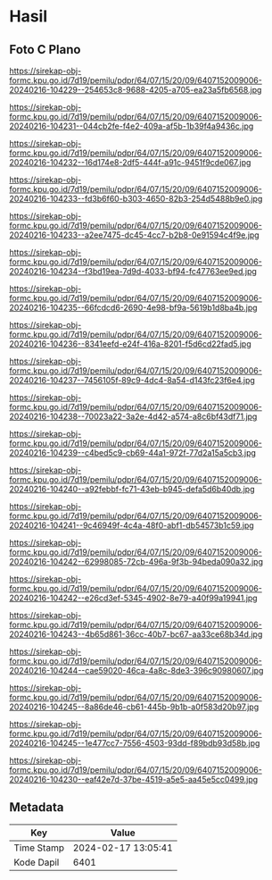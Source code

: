 # Hasil

## Foto C Plano

https://sirekap-obj-formc.kpu.go.id/7d19/pemilu/pdpr/64/07/15/20/09/6407152009006-20240216-104229--254653c8-9688-4205-a705-ea23a5fb6568.jpg

https://sirekap-obj-formc.kpu.go.id/7d19/pemilu/pdpr/64/07/15/20/09/6407152009006-20240216-104231--044cb2fe-f4e2-409a-af5b-1b39f4a9436c.jpg

https://sirekap-obj-formc.kpu.go.id/7d19/pemilu/pdpr/64/07/15/20/09/6407152009006-20240216-104232--16d174e8-2df5-444f-a91c-9451f9cde067.jpg

https://sirekap-obj-formc.kpu.go.id/7d19/pemilu/pdpr/64/07/15/20/09/6407152009006-20240216-104233--fd3b6f60-b303-4650-82b3-254d5488b9e0.jpg

https://sirekap-obj-formc.kpu.go.id/7d19/pemilu/pdpr/64/07/15/20/09/6407152009006-20240216-104233--a2ee7475-dc45-4cc7-b2b8-0e91594c4f9e.jpg

https://sirekap-obj-formc.kpu.go.id/7d19/pemilu/pdpr/64/07/15/20/09/6407152009006-20240216-104234--f3bd19ea-7d9d-4033-bf94-fc47763ee9ed.jpg

https://sirekap-obj-formc.kpu.go.id/7d19/pemilu/pdpr/64/07/15/20/09/6407152009006-20240216-104235--66fcdcd6-2690-4e98-bf9a-5619b1d8ba4b.jpg

https://sirekap-obj-formc.kpu.go.id/7d19/pemilu/pdpr/64/07/15/20/09/6407152009006-20240216-104236--8341eefd-e24f-416a-8201-f5d6cd22fad5.jpg

https://sirekap-obj-formc.kpu.go.id/7d19/pemilu/pdpr/64/07/15/20/09/6407152009006-20240216-104237--7456105f-89c9-4dc4-8a54-d143fc23f6e4.jpg

https://sirekap-obj-formc.kpu.go.id/7d19/pemilu/pdpr/64/07/15/20/09/6407152009006-20240216-104238--70023a22-3a2e-4d42-a574-a8c6bf43df71.jpg

https://sirekap-obj-formc.kpu.go.id/7d19/pemilu/pdpr/64/07/15/20/09/6407152009006-20240216-104239--c4bed5c9-cb69-44a1-972f-77d2a15a5cb3.jpg

https://sirekap-obj-formc.kpu.go.id/7d19/pemilu/pdpr/64/07/15/20/09/6407152009006-20240216-104240--a92febbf-fc71-43eb-b945-defa5d6b40db.jpg

https://sirekap-obj-formc.kpu.go.id/7d19/pemilu/pdpr/64/07/15/20/09/6407152009006-20240216-104241--9c46949f-4c4a-48f0-abf1-db54573b1c59.jpg

https://sirekap-obj-formc.kpu.go.id/7d19/pemilu/pdpr/64/07/15/20/09/6407152009006-20240216-104242--62998085-72cb-496a-9f3b-94beda090a32.jpg

https://sirekap-obj-formc.kpu.go.id/7d19/pemilu/pdpr/64/07/15/20/09/6407152009006-20240216-104242--e26cd3ef-5345-4902-8e79-a40f99a19941.jpg

https://sirekap-obj-formc.kpu.go.id/7d19/pemilu/pdpr/64/07/15/20/09/6407152009006-20240216-104243--4b65d861-36cc-40b7-bc67-aa33ce68b34d.jpg

https://sirekap-obj-formc.kpu.go.id/7d19/pemilu/pdpr/64/07/15/20/09/6407152009006-20240216-104244--cae59020-46ca-4a8c-8de3-396c90980607.jpg

https://sirekap-obj-formc.kpu.go.id/7d19/pemilu/pdpr/64/07/15/20/09/6407152009006-20240216-104245--8a86de46-cb61-445b-9b1b-a0f583d20b97.jpg

https://sirekap-obj-formc.kpu.go.id/7d19/pemilu/pdpr/64/07/15/20/09/6407152009006-20240216-104245--1e477cc7-7556-4503-93dd-f89bdb93d58b.jpg

https://sirekap-obj-formc.kpu.go.id/7d19/pemilu/pdpr/64/07/15/20/09/6407152009006-20240216-104230--eaf42e7d-37be-4519-a5e5-aa45e5cc0499.jpg


## Metadata

| Key        | Value               |
| ---------- | ------------------- |
| Time Stamp | 2024-02-17 13:05:41 |
| Kode Dapil | 6401                |




